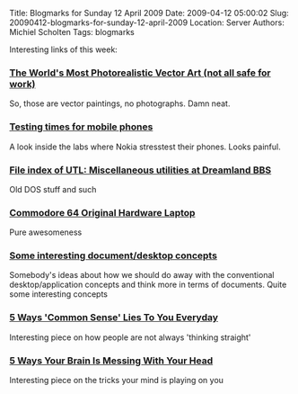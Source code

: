 Title: Blogmarks for Sunday 12 April 2009
Date: 2009-04-12 05:00:02
Slug: 20090412-blogmarks-for-sunday-12-april-2009
Location: Server
Authors: Michiel Scholten
Tags: blogmarks

<p>Interesting links of this week:</p>
<h3><a href="http://basangpanaginip.blogspot.com/2006/07/worlds-most-photorealistic-vector-art.html">The World's Most Photorealistic Vector Art (not all safe for work)</a></h3>
<p>So, those are vector paintings, no photographs. Damn neat.</p>
<h3><a href="http://news.bbc.co.uk/2/hi/programmes/click_online/7991777.stm">Testing times for mobile phones</a></h3>
<p>A look inside the labs where Nokia stresstest their phones. Looks painful.</p>
<h3><a href="http://www.dreamlandbbs.com/files/utils/misc/index.html">File index of UTL: Miscellaneous utilities at Dreamland BBS</a></h3>
<p>Old DOS stuff and such</p>
<h3><a href="http://benheck.com/04-05-2009/commodore-64-original-hardware-laptop">Commodore 64 Original Hardware Laptop</a></h3>
<p>Pure awesomeness</p>
<h3><a href="http://live.gnome.org/BrianMuhumuza/ToPaZ">Some interesting document/desktop concepts</a></h3>
<p>Somebody's ideas about how we should do away with the conventional desktop/application concepts and think more in terms of documents. Quite some interesting concepts</p>
<h3><a href="http://www.cracked.com/article_17142_5-ways-common-sense-lies-you-everyday.html">5 Ways 'Common Sense' Lies To You Everyday</a></h3>
<p>Interesting piece on how people are not always 'thinking straight'</p>
<h3><a href="http://www.cracked.com/article_17103_5-ways-your-brain-messing-with-your-head.html">5 Ways Your Brain Is Messing With Your Head</a></h3>
<p>Interesting piece on the tricks your mind is playing on you</p>
